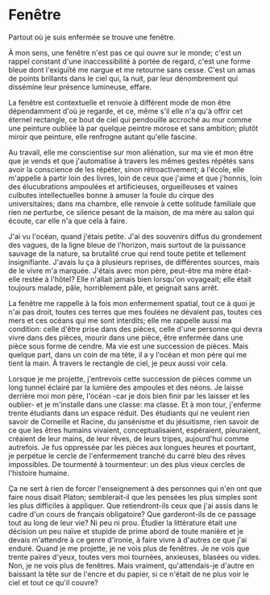 # Fenêtre

Partout où je suis enfermée se trouve une fenêtre. 

À mon sens, une fenêtre n'est pas ce qui ouvre sur le monde; c'est un rappel constant d'une inaccessibilité à portée de regard, c'est une forme bleue dont l'exiguïté me nargue et me retourne sans cesse. C'est un amas de points brillants dans le ciel qui, la nuit, par leur dénombrement qui dissémine leur présence lumineuse, effare. 

La fenêtre est contextuelle et renvoie à différent mode de mon être dépendamment d'où je regarde, et ce, même s'il elle n'a qu'à offrir cet éternel rectangle, ce bout de ciel qui pendouille accroché au mur comme une peinture oubliée là par quelque peintre morose et sans ambition; plutôt miroir que peinture, elle renfrogne autant qu'elle fascine. 

Au travail, elle me conscientise sur mon aliénation, sur ma vie et mon être que je vends et que j'automatise à travers les mêmes gestes répétés sans avoir la conscience de les répéter, sinon rétroactivement; à l'école, elle m'appelle à partir loin des livres, loin de ceux que j'aime et que j'honnis, loin des élucubrations ampoulées et artificieuses, orgueilleuses et vaines culbutes intellectuelles bonne à amuser la foule du cirque des universitaires; dans ma chambre, elle renvoie à cette solitude familiale que rien ne perturbe, ce silence pesant de la maison, de ma mère au salon qui écoute, car elle n'a que cela à faire.

J'ai vu l'océan, quand j'étais petite. J'ai des souvenirs diffus du grondement des vagues, de la ligne bleue de l'horizon, mais surtout de la puissance sauvage de la nature, sa brutalité crue qui rend toute petite et tellement insignifiante. J'avais lu ça à plusieurs reprises, de différentes sources, mais de le vivre m'a marquée. J'étais avec mon père, peut-être ma mère était-elle restée à l'hôtel? Elle n'allait jamais bien lorsqu'on voyageait; elle était toujours malade, pâle, horriblement pâle, et geignait sans arrêt.

La fenêtre me rappelle à la fois mon enfermement spatial, tout ce à quoi je n'ai pas droit, toutes ces terres que mes foulées ne dévalent pas, toutes ces mers et ces océans qui me sont interdits; elle me rappelle aussi ma condition: celle d'être prise dans des pièces, celle d'une personne qui devra vivre dans des pièces, mourir dans une pièce, être enfermée dans une pièce sous forme de cendre. Ma vie est une succession de pièces. Mais quelque part, dans un coin de ma tête, il a y l'océan et mon père qui me tient la main. À travers le rectangle de ciel, je peux aussi voir cela.

Lorsque je me projette, j'entrevois cette succession de pièces comme un long tunnel éclairé par la lumière des ampoules et des néons. Je laisse derrière moi mon père, l'océan -car je dois bien finir par les laisser et les oublier- et je m'installe dans une classe: ma classe. Et à mon tour, j'enferme trente étudiants dans un espace réduit. Des étudiants qui ne veulent rien savoir de Corneille et Racine, du jansénisme et du jésuitisme, rien savoir de ce que les êtres humains vivaient, conceptualisaient, espéraient, pleuraient, créaient de leur mains, de leur rêves, de leurs tripes, aujourd'hui comme autrefois. Je fus oppressée par les pièces aux longues heures et pourtant, je perpétue le cercle de l'enfermement tranché du carré bleu des rêves impossibles. De tourmenté à tourmenteur: un des plus vieux cercles de l'histoire humaine.

Ça ne sert à rien de forcer l'enseignement à des personnes qui n'en ont que faire nous disait Platon; semblerait-il que les pensées les plus simples sont les plus difficiles à appliquer. Que retiendront-ils ceux que j'ai assis dans le cadre d'un cours de français obligatoire? Que garderont-ils de ce passage tout au long de leur vie? Ni peu ni prou. Étudier la littérature était une décision un peu naïve et stupide de prime abord de toute manière et je devais m'attendre à ce genre d'ironie, à faire vivre à d'autres ce que j'ai enduré. Quand je me projette, je ne vois plus de fenêtres. Je ne vois que trente paires d'yeux, toutes vers moi tournées, anxieuses, blasées ou vides. Non, je ne vois plus de fenêtres. Mais vraiment, qu'attendais-je d'autre en baissant la tête sur de l'encre et du papier, si ce n'était de ne plus voir le ciel et tout ce qu'il couvre?